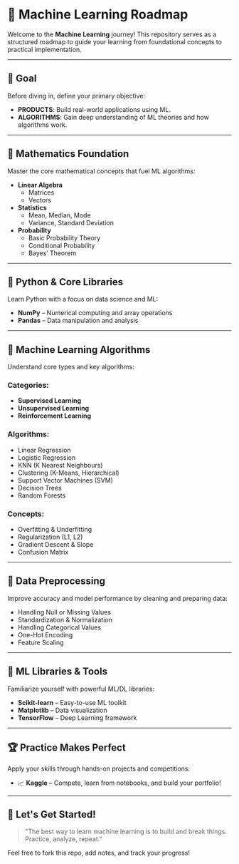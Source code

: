 # 🧠 Machine Learning Roadmap

Welcome to the **Machine Learning** journey! This repository serves as a structured roadmap to guide your learning from foundational concepts to practical implementation.

---

## 🎯 Goal

Before diving in, define your primary objective:

- **PRODUCTS**: Build real-world applications using ML.
- **ALGORITHMS**: Gain deep understanding of ML theories and how algorithms work.

---

## 📐 Mathematics Foundation

Master the core mathematical concepts that fuel ML algorithms:

- **Linear Algebra**
  - Matrices
  - Vectors
- **Statistics**
  - Mean, Median, Mode
  - Variance, Standard Deviation
- **Probability**
  - Basic Probability Theory
  - Conditional Probability
  - Bayes’ Theorem

---

## 🐍 Python & Core Libraries

Learn Python with a focus on data science and ML:

- **NumPy** – Numerical computing and array operations
- **Pandas** – Data manipulation and analysis

---

## 🤖 Machine Learning Algorithms

Understand core types and key algorithms:

### Categories:
- **Supervised Learning**
- **Unsupervised Learning**
- **Reinforcement Learning**

### Algorithms:
- Linear Regression
- Logistic Regression
- KNN (K Nearest Neighbours)
- Clustering (K-Means, Hierarchical)
- Support Vector Machines (SVM)
- Decision Trees
- Random Forests

### Concepts:
- Overfitting & Underfitting
- Regularization (L1, L2)
- Gradient Descent & Slope
- Confusion Matrix

---

## 🧹 Data Preprocessing

Improve accuracy and model performance by cleaning and preparing data:

- Handling Null or Missing Values
- Standardization & Normalization
- Handling Categorical Values
- One-Hot Encoding
- Feature Scaling

---

## 🧰 ML Libraries & Tools

Familiarize yourself with powerful ML/DL libraries:

- **Scikit-learn** – Easy-to-use ML toolkit
- **Matplotlib** – Data visualization
- **TensorFlow** – Deep Learning framework

---

## 🏆 Practice Makes Perfect

Apply your skills through hands-on projects and competitions:

- 📈 **Kaggle** – Compete, learn from notebooks, and build your portfolio!

---

## 🚀 Let's Get Started!

> "The best way to learn machine learning is to build and break things. Practice, analyze, repeat."

Feel free to fork this repo, add notes, and track your progress!

